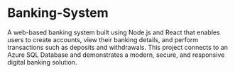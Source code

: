 # Banking-System
A web-based banking system built using Node.js and React that enables users to create accounts, view their banking details, and perform transactions such as deposits and withdrawals. This project connects to an Azure SQL Database and demonstrates a modern, secure, and responsive digital banking solution.
